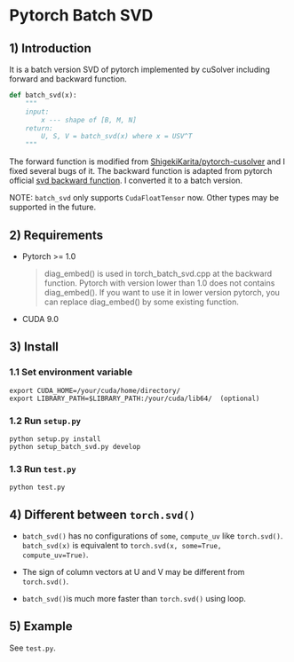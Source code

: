 # Pytorch Batch SVD

## 1) Introduction

It is a batch version SVD of pytorch implemented by cuSolver including forward and backward function.

``` python
def batch_svd(x):
    """
    input:
        x --- shape of [B, M, N]
    return:
        U, S, V = batch_svd(x) where x = USV^T
    """
```

The forward function is modified from [ShigekiKarita/pytorch-cusolver](https://github.com/ShigekiKarita/pytorch-cusolver) and I fixed several bugs of it. The backward function is adapted from pytorch official [svd backward function](https://github.com/pytorch/pytorch/blob/b0545aa85f7302be5b9baf8320398981365f003d/tools/autograd/templates/Functions.cpp#L1476). I converted it to a batch version.

NOTE: `batch_svd` only supports `CudaFloatTensor` now. Other types may be supported in the future.

## 2) Requirements

- Pytorch >= 1.0

    > diag_embed() is used in torch_batch_svd.cpp at the backward function. Pytorch with version lower than 1.0 does not contains diag_embed(). If you want to use it in lower version pytorch, you can replace diag_embed() by some existing function.

- CUDA 9.0

## 3) Install

### 1.1 Set environment variable

``` shell
export CUDA_HOME=/your/cuda/home/directory/
export LIBRARY_PATH=$LIBRARY_PATH:/your/cuda/lib64/  (optional)
```

### 1.2 Run `setup.py`

``` shell
python setup.py install
python setup_batch_svd.py develop
```

### 1.3 Run `test.py`

```shell
python test.py
```

## 4) Different between `torch.svd()`

- `batch_svd()` has no configurations of `some`, `compute_uv` like `torch.svd()`. `batch_svd(x)` is equivalent to `torch.svd(x, some=True, compute_uv=True)`.

- The sign of column vectors at U and V may be different from `torch.svd()`.

- `batch_svd()`is much more faster than `torch.svd()` using loop.

## 5) Example

See `test.py`.


